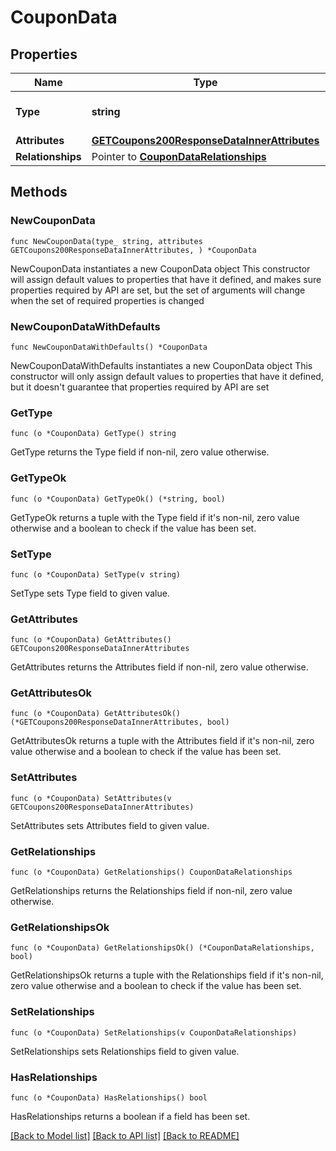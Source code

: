 # CouponData

## Properties

Name | Type | Description | Notes
------------ | ------------- | ------------- | -------------
**Type** | **string** | The resource&#39;s type | 
**Attributes** | [**GETCoupons200ResponseDataInnerAttributes**](GETCoupons200ResponseDataInnerAttributes.md) |  | 
**Relationships** | Pointer to [**CouponDataRelationships**](CouponDataRelationships.md) |  | [optional] 

## Methods

### NewCouponData

`func NewCouponData(type_ string, attributes GETCoupons200ResponseDataInnerAttributes, ) *CouponData`

NewCouponData instantiates a new CouponData object
This constructor will assign default values to properties that have it defined,
and makes sure properties required by API are set, but the set of arguments
will change when the set of required properties is changed

### NewCouponDataWithDefaults

`func NewCouponDataWithDefaults() *CouponData`

NewCouponDataWithDefaults instantiates a new CouponData object
This constructor will only assign default values to properties that have it defined,
but it doesn't guarantee that properties required by API are set

### GetType

`func (o *CouponData) GetType() string`

GetType returns the Type field if non-nil, zero value otherwise.

### GetTypeOk

`func (o *CouponData) GetTypeOk() (*string, bool)`

GetTypeOk returns a tuple with the Type field if it's non-nil, zero value otherwise
and a boolean to check if the value has been set.

### SetType

`func (o *CouponData) SetType(v string)`

SetType sets Type field to given value.


### GetAttributes

`func (o *CouponData) GetAttributes() GETCoupons200ResponseDataInnerAttributes`

GetAttributes returns the Attributes field if non-nil, zero value otherwise.

### GetAttributesOk

`func (o *CouponData) GetAttributesOk() (*GETCoupons200ResponseDataInnerAttributes, bool)`

GetAttributesOk returns a tuple with the Attributes field if it's non-nil, zero value otherwise
and a boolean to check if the value has been set.

### SetAttributes

`func (o *CouponData) SetAttributes(v GETCoupons200ResponseDataInnerAttributes)`

SetAttributes sets Attributes field to given value.


### GetRelationships

`func (o *CouponData) GetRelationships() CouponDataRelationships`

GetRelationships returns the Relationships field if non-nil, zero value otherwise.

### GetRelationshipsOk

`func (o *CouponData) GetRelationshipsOk() (*CouponDataRelationships, bool)`

GetRelationshipsOk returns a tuple with the Relationships field if it's non-nil, zero value otherwise
and a boolean to check if the value has been set.

### SetRelationships

`func (o *CouponData) SetRelationships(v CouponDataRelationships)`

SetRelationships sets Relationships field to given value.

### HasRelationships

`func (o *CouponData) HasRelationships() bool`

HasRelationships returns a boolean if a field has been set.


[[Back to Model list]](../README.md#documentation-for-models) [[Back to API list]](../README.md#documentation-for-api-endpoints) [[Back to README]](../README.md)


